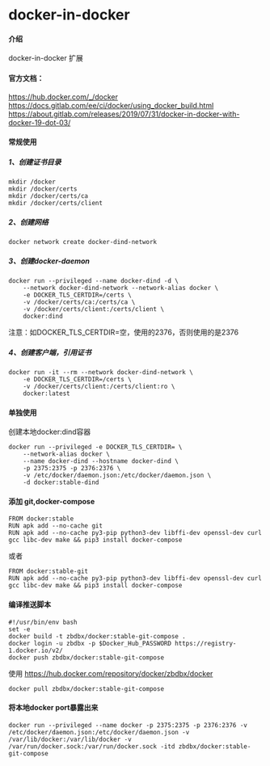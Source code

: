 # docker-in-docker

#### 介绍
docker-in-docker 扩展

#### 官方文档：
https://hub.docker.com/_/docker
https://docs.gitlab.com/ee/ci/docker/using_docker_build.html
https://about.gitlab.com/releases/2019/07/31/docker-in-docker-with-docker-19-dot-03/


#### 常规使用

##### 1、创建证书目录
``` shell
mkdir /docker
mkdir /docker/certs
mkdir /docker/certs/ca
mkdir /docker/certs/client
```

##### 2、创建网络
``` docker
docker network create docker-dind-network
```

##### 3、创建docker-daemon
``` docker
docker run --privileged --name docker-dind -d \
    --network docker-dind-network --network-alias docker \
    -e DOCKER_TLS_CERTDIR=/certs \
    -v /docker/certs/ca:/certs/ca \
    -v /docker/certs/client:/certs/client \
    docker:dind
```

注意：如DOCKER_TLS_CERTDIR=空，使用的2376，否则使用的是2376

##### 4、创建客户端，引用证书
``` docker
docker run -it --rm --network docker-dind-network \
    -e DOCKER_TLS_CERTDIR=/certs \
    -v /docker/certs/client:/certs/client:ro \
    docker:latest
```

#### 单独使用 
创建本地docker:dind容器
``` docker
docker run --privileged -e DOCKER_TLS_CERTDIR= \
    --network-alias docker \
    --name docker-dind --hostname docker-dind \
    -p 2375:2375 -p 2376:2376 \
    -v /etc/docker/daemon.json:/etc/docker/daemon.json \ 
    -d docker:stable-dind
```

#### 添加 git,docker-compose
``` docker
FROM docker:stable
RUN apk add --no-cache git
RUN apk add --no-cache py3-pip python3-dev libffi-dev openssl-dev curl gcc libc-dev make && pip3 install docker-compose
```
或者
``` docker
FROM docker:stable-git
RUN apk add --no-cache py3-pip python3-dev libffi-dev openssl-dev curl gcc libc-dev make && pip3 install docker-compose
```

#### 编译推送脚本
``` shell
#!/usr/bin/env bash
set -e
docker build -t zbdbx/docker:stable-git-compose .
docker login -u zbdbx -p $Docker_Hub_PASSWORD https://registry-1.docker.io/v2/
docker push zbdbx/docker:stable-git-compose
```
使用  https://hub.docker.com/repository/docker/zbdbx/docker
``` shell
docker pull zbdbx/docker:stable-git-compose
```

#### 将本地docker port暴露出来 

```
docker run --privileged --name docker -p 2375:2375 -p 2376:2376 -v /etc/docker/daemon.json:/etc/docker/daemon.json -v /var/lib/docker:/var/lib/docker -v /var/run/docker.sock:/var/run/docker.sock -itd zbdbx/docker:stable-git-compose
```
